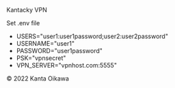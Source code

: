 Kantacky VPN

Set .env file
- USERS="user1:user1password;user2:user2password"
- USERNAME="user1"
- PASSWORD="user1password"
- PSK="vpnsecret"
- VPN_SERVER="vpnhost.com:5555"

&copy; 2022 Kanta Oikawa